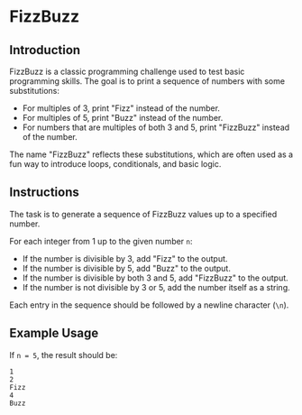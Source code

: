 # FizzBuzz

## Introduction

FizzBuzz is a classic programming challenge used to test basic programming skills. The goal is to print a sequence of numbers with some substitutions:
- For multiples of 3, print "Fizz" instead of the number.
- For multiples of 5, print "Buzz" instead of the number.
- For numbers that are multiples of both 3 and 5, print "FizzBuzz" instead of the number.
  
The name "FizzBuzz" reflects these substitutions, which are often used as a fun way to introduce loops, conditionals, and basic logic.

## Instructions

The task is to generate a sequence of FizzBuzz values up to a specified number.

For each integer from 1 up to the given number `n`:
- If the number is divisible by 3, add "Fizz" to the output.
- If the number is divisible by 5, add "Buzz" to the output.
- If the number is divisible by both 3 and 5, add "FizzBuzz" to the output.
- If the number is not divisible by 3 or 5, add the number itself as a string.

Each entry in the sequence should be followed by a newline character (`\n`).

## Example Usage

If `n = 5`, the result should be:

```text
1
2
Fizz
4
Buzz
